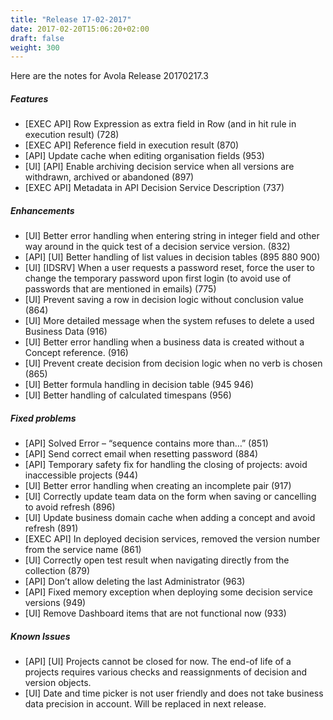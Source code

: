 ```yaml
---
title: "Release 17-02-2017"
date: 2017-02-20T15:06:20+02:00
draft: false
weight: 300
---
```


Here are the notes for Avola Release 20170217.3

##### Features

* [EXEC API] Row Expression as extra field in Row (and in hit rule in execution result) (728)
* [EXEC API] Reference field in execution result (870)
* [API] Update cache when editing organisation fields (953)
* [UI] [API] Enable archiving decision service when all versions are withdrawn, archived or abandoned (897)
* [EXEC API] Metadata in API Decision Service Description (737)

##### Enhancements

* [UI] Better error handling when entering string in integer field and other way around in the quick test of a decision service version. (832)
* [API] [UI] Better handling of list values in decision tables (895 880 900)
* [UI] [IDSRV] When a user requests a password reset, force the user to change the temporary password upon first login (to avoid use of passwords that are mentioned in emails) (775)
* [UI] Prevent saving a row in decision logic without conclusion value (864)
* [UI] More detailed message when the system refuses to delete a used Business Data (916)
* [UI] Better error handling when a business data is created without a Concept reference. (916)
* [UI] Prevent create decision from decision logic when no verb is chosen (865)
* [UI] Better formula handling in decision table (945 946)
* [UI] Better handling of calculated timespans (956)

##### Fixed problems

* [API] Solved Error – “sequence contains more than…” (851)
* [API] Send correct email when resetting password (884)
* [API] Temporary safety fix for handling the closing of projects: avoid inaccessible projects (944)
* [UI] Better error handling when creating an incomplete pair (917)
* [UI] Correctly update team data on the form when saving or cancelling to avoid refresh (896)
* [UI] Update business domain cache when adding a concept and avoid refresh (891)
* [EXEC API] In deployed decision services, removed the version number from the service name (861)
* [UI] Correctly open test result when navigating directly from the collection (879)
* [API] Don’t allow deleting the last Administrator (963)
* [API] Fixed memory exception when deploying some decision service versions (949)
* [UI] Remove Dashboard items that are not functional now (933)

##### Known Issues

* [API] [UI] Projects cannot be closed for now. The end-of life of a projects requires various checks and reassignments of decision and version objects.
* [UI] Date and time picker is not user friendly and does not take business data precision in account. Will be replaced in next release.